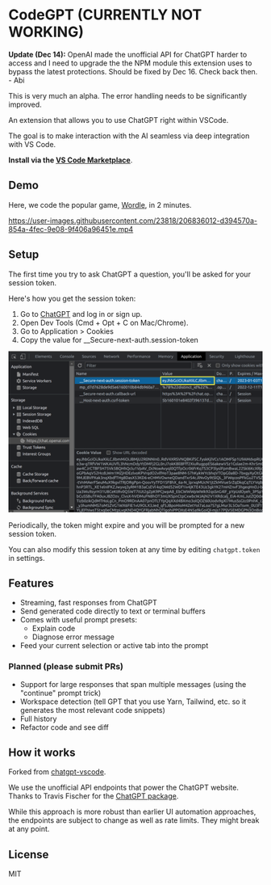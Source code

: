 # CodeGPT (CURRENTLY NOT WORKING)

**Update (Dec 14):** OpenAI made the unofficial API for ChatGPT harder to access and I need to upgrade the the NPM module this extension uses to bypass the latest protections. Should be fixed by Dec 16. Check back then. - Abi

This is very much an alpha. The error handling needs to be significantly improved.

An extension that allows you to use ChatGPT right within VSCode.

The goal is to make interaction with the AI seamless via deep integration with VS Code.

**Install via the [VS Code Marketplace](https://marketplace.visualstudio.com/items?itemName=AbiRaja.codegpt)**.

## Demo

Here, we code the popular game, [Wordle](https://www.nytimes.com/games/wordle/index.html), in 2 minutes.

https://user-images.githubusercontent.com/23818/206836012-d394570a-854a-4fec-9e08-9f406a96451e.mp4

## Setup

The first time you try to ask ChatGPT a question, you'll be asked for your session token.

Here's how you get the session token:

1. Go to [ChatGPT](https://chat.openai.com/chat) and log in or sign up.
1. Open Dev Tools (Cmd + Opt + C on Mac/Chrome).
1. Go to Application > Cookies
1. Copy the value for \_\_Secure-next-auth.session-token

![](demos/session-token.png)

Periodically, the token might expire and you will be prompted for a new session token.

You can also modify this session token at any time by editing `chatgpt.token` in settings.

## Features

- Streaming, fast responses from ChatGPT
- Send generated code directly to text or terminal buffers
- Comes with useful prompt presets:
  - Explain code
  - Diagnose error message
- Feed your current selection or active tab into the prompt

### Planned (please submit PRs)

- Support for large responses that span multiple messages (using the "continue" prompt trick)
- Workspace detection (tell GPT that you use Yarn, Tailwind, etc. so it generates the most relevant code snippets)
- Full history
- Refactor code and see diff

## How it works

Forked from [chatgpt-vscode](https://github.com/mpociot/chatgpt-vscode).

We use the unofficial API endpoints that power the ChatGPT website. Thanks to Travis Fischer for the [ChatGPT package](https://github.com/transitive-bullshit/chatgpt-api).

While this approach is more robust than earlier UI automation approaches, the endpoints are subject to change as well as rate limits. They might break at any point.

## License

MIT
